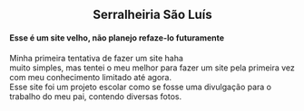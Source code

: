 <h2 align="center">Serralheiria São Luís</h1>

#### Esse é um site velho, não planejo refaze-lo futuramente

Minha primeira tentativa de fazer um site haha <br>
muito simples, mas tentei o meu melhor para fazer um site pela primeira vez com meu conhecimento limitado até agora. <br>
Esse site foi um projeto escolar como se fosse uma divulgação para o trabalho do meu pai, contendo diversas fotos.
